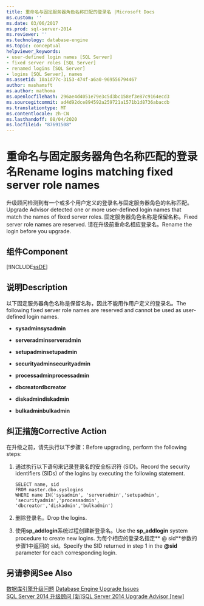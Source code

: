 ```yaml
---
title: 重命名与固定服务器角色名称匹配的登录名 |Microsoft Docs
ms.custom: ''
ms.date: 03/06/2017
ms.prod: sql-server-2014
ms.reviewer: ''
ms.technology: database-engine
ms.topic: conceptual
helpviewer_keywords:
- user-defined login names [SQL Server]
- fixed server roles [SQL Server]
- renamed logins [SQL Server]
- logins [SQL Server], names
ms.assetid: 10a1d77c-3153-474f-a6a0-969556794467
author: mashamsft
ms.author: mathoma
ms.openlocfilehash: 296ae4d4051e79e3c5d3bc158ef3e87c9164ecd3
ms.sourcegitcommit: ad4d92dce894592a259721a1571b1d8736abacdb
ms.translationtype: MT
ms.contentlocale: zh-CN
ms.lasthandoff: 08/04/2020
ms.locfileid: "87691508"
---
```

# <a name="rename-logins-matching-fixed-server-role-names"></a><span data-ttu-id="3b6a2-102">重命名与固定服务器角色名称匹配的登录名</span><span class="sxs-lookup"><span data-stu-id="3b6a2-102">Rename logins matching fixed server role names</span></span>
  <span data-ttu-id="3b6a2-103">升级顾问检测到有一个或多个用户定义的登录名与固定服务器角色的名称匹配。</span><span class="sxs-lookup"><span data-stu-id="3b6a2-103">Upgrade Advisor detected one or more user-defined login names that match the names of fixed server roles.</span></span> <span data-ttu-id="3b6a2-104">固定服务器角色名称是保留名称。</span><span class="sxs-lookup"><span data-stu-id="3b6a2-104">Fixed server role names are reserved.</span></span> <span data-ttu-id="3b6a2-105">请在升级前重命名相应登录名。</span><span class="sxs-lookup"><span data-stu-id="3b6a2-105">Rename the login before you upgrade.</span></span>  
  
## <a name="component"></a><span data-ttu-id="3b6a2-106">组件</span><span class="sxs-lookup"><span data-stu-id="3b6a2-106">Component</span></span>  
 [!INCLUDE[ssDE](../../includes/ssde-md.md)]  
  
## <a name="description"></a><span data-ttu-id="3b6a2-107">说明</span><span class="sxs-lookup"><span data-stu-id="3b6a2-107">Description</span></span>  
 <span data-ttu-id="3b6a2-108">以下固定服务器角色名称是保留名称，因此不能用作用户定义的登录名。</span><span class="sxs-lookup"><span data-stu-id="3b6a2-108">The following fixed server role names are reserved and cannot be used as user-defined login names.</span></span>  
  
-   <span data-ttu-id="3b6a2-109">**sysadmin**</span><span class="sxs-lookup"><span data-stu-id="3b6a2-109">**sysadmin**</span></span>  
  
-   <span data-ttu-id="3b6a2-110">**serveradmin**</span><span class="sxs-lookup"><span data-stu-id="3b6a2-110">**serveradmin**</span></span>  
  
-   <span data-ttu-id="3b6a2-111">**setupadmin**</span><span class="sxs-lookup"><span data-stu-id="3b6a2-111">**setupadmin**</span></span>  
  
-   <span data-ttu-id="3b6a2-112">**securityadmin**</span><span class="sxs-lookup"><span data-stu-id="3b6a2-112">**securityadmin**</span></span>  
  
-   <span data-ttu-id="3b6a2-113">**processadmin**</span><span class="sxs-lookup"><span data-stu-id="3b6a2-113">**processadmin**</span></span>  
  
-   <span data-ttu-id="3b6a2-114">**dbcreator**</span><span class="sxs-lookup"><span data-stu-id="3b6a2-114">**dbcreator**</span></span>  
  
-   <span data-ttu-id="3b6a2-115">**diskadmin**</span><span class="sxs-lookup"><span data-stu-id="3b6a2-115">**diskadmin**</span></span>  
  
-   <span data-ttu-id="3b6a2-116">**bulkadmin**</span><span class="sxs-lookup"><span data-stu-id="3b6a2-116">**bulkadmin**</span></span>  
  
## <a name="corrective-action"></a><span data-ttu-id="3b6a2-117">纠正措施</span><span class="sxs-lookup"><span data-stu-id="3b6a2-117">Corrective Action</span></span>  
 <span data-ttu-id="3b6a2-118">在升级之前，请先执行以下步骤：</span><span class="sxs-lookup"><span data-stu-id="3b6a2-118">Before upgrading, perform the following steps:</span></span>  
  
1.  <span data-ttu-id="3b6a2-119">通过执行以下语句来记录登录名的安全标识符 (SID)。</span><span class="sxs-lookup"><span data-stu-id="3b6a2-119">Record the security identifiers (SIDs) of the logins by executing the following statement.</span></span>  
  
    ```  
    SELECT name, sid   
    FROM master.dbo.syslogins   
    WHERE name IN('sysadmin', 'serveradmin','setupadmin', 'securityadmin','processadmin', 'dbcreator','diskadmin','bulkadmin')  
    ```  
  
2.  <span data-ttu-id="3b6a2-120">删除登录名。</span><span class="sxs-lookup"><span data-stu-id="3b6a2-120">Drop the logins.</span></span>  
  
3.  <span data-ttu-id="3b6a2-121">使用**sp_addlogin**系统过程创建新登录名。</span><span class="sxs-lookup"><span data-stu-id="3b6a2-121">Use the **sp_addlogin** system procedure to create new logins.</span></span> <span data-ttu-id="3b6a2-122">为每个相应的登录名指定\*\* \@ sid\*\*参数的步骤1中返回的 sid。</span><span class="sxs-lookup"><span data-stu-id="3b6a2-122">Specify the SID returned in step 1 in the **\@sid** parameter for each corresponding login.</span></span>  
  
## <a name="see-also"></a><span data-ttu-id="3b6a2-123">另请参阅</span><span class="sxs-lookup"><span data-stu-id="3b6a2-123">See Also</span></span>  
 <span data-ttu-id="3b6a2-124">[数据库引擎升级问题](../../../2014/sql-server/install/database-engine-upgrade-issues.md) </span><span class="sxs-lookup"><span data-stu-id="3b6a2-124">[Database Engine Upgrade Issues](../../../2014/sql-server/install/database-engine-upgrade-issues.md) </span></span>  
 [<span data-ttu-id="3b6a2-125">SQL Server 2014 升级顾问 &#91;新&#93;</span><span class="sxs-lookup"><span data-stu-id="3b6a2-125">SQL Server 2014 Upgrade Advisor &#91;new&#93;</span></span>](sql-server-2014-upgrade-advisor.md)  
  
  
